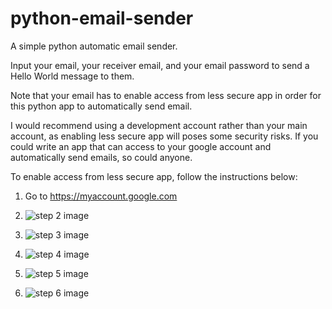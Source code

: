 # python-email-sender

A simple python automatic email sender.

Input your email, your receiver email, and your email password to send a Hello World message to them.

Note that your email has to enable access from less secure app in order for this python app to automatically send email.

I would recommend using a development account rather than your main account, as enabling less secure app will poses some security risks. If you could write an app that can access to your google account and automatically send emails, so could anyone. 

To enable access from less secure app, follow the instructions below:

1. Go to https://myaccount.google.com

2. ![step 2 image](https://i.ibb.co/JvDw4zy/step-2.png)

3. ![step 3 image](https://i.ibb.co/4gW3x7c/step-3.png)

4. ![step 4 image](https://i.ibb.co/jDQxN8j/step-4.png)

5. ![step 5 image](https://i.ibb.co/sjYrbx9/step-5.png)

6. ![step 6 image](https://i.ibb.co/9V3mrNq/step-6.png)

